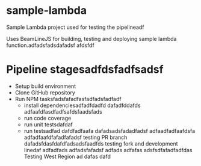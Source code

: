 # sample-lambda
Sample Lambda project used for testing the pipelineadf

Uses BeamLineJS for building, testing and deploying sample lambda function.adfadsfadsdafadsf
afdsfdf
# Pipeline stagesadfdsfadfsadsf
* Setup build environment
* Clone GitHub repository
* Run NPM tasksfadsfafadfasfadfadsfadfadf
  * install dependenciesadfadfdadfd
  dafadfddafds
  adfaafdfasdfadfsafdsfaadsfads
  * run code coverage
  * run unit testsdafdaf
  * run testsadfad
dafdfadfaafa
dafadsadsfadadfadsf
adfaadfadfaafdsfa
adfadfaafdfafadfafadsf
testing PR branch
dafadsfdasfdafdfadsadsfaadfds
testing fork and development linedaf
adfadfads
adfadsfafadsf
adfads
adfafas
adsfsdfafadfadfdas
Testing West Region
ad
dafas
dafd
